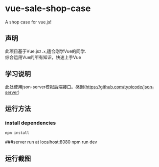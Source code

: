 # vue-sale-shop-case
A shop case for vue.js!

## 声明
此项目基于Vue.js`2.x`,适合刚学Vue的同学.<br>
综合运用Vue的所有知识，快速上手Vue

## 学习说明
此处使用json-server模拟后端接口。感谢(https://github.com/typicode/json-server)

## 运行方法
### install dependencies
    npm install
###server run at localhost:8080
    npm run dev
    
## 运行截图

